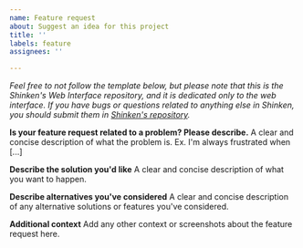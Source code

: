```yaml
---
name: Feature request
about: Suggest an idea for this project
title: ''
labels: feature
assignees: ''

---
```


*Feel free to not follow the template below, but please note that this is the Shinken's Web Interface repository, and it is dedicated only to the web interface. If you have bugs or questions related to anything else in Shinken, you should submit them in [Shinken's repository](https://github.com/naparuba/shinken).*

**Is your feature request related to a problem? Please describe.**
A clear and concise description of what the problem is. Ex. I'm always frustrated when [...]

**Describe the solution you'd like**
A clear and concise description of what you want to happen.

**Describe alternatives you've considered**
A clear and concise description of any alternative solutions or features you've considered.

**Additional context**
Add any other context or screenshots about the feature request here.

